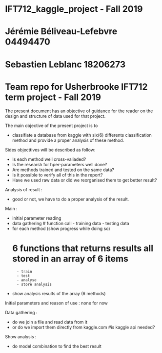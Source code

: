 # IFT712_kaggle_project - Fall 2019
# Jérémie Béliveau-Lefebvre 04494470
# Sebastien Leblanc 18206273
# Team repo for Usherbrooke IFT712 term project - Fall 2019


The present document has an objective of guidance for the reader on the design 
and structure of data used for that project.

The main objective of the present project is to 
 - classifiate a database from kaggle with six(6) differents classification method and 
   provide a proper analysis of these method.

Sides objecttives will be described as follow:
 - Is each method well cross-valiaded?
 - Is the researsh for hper-parameters well done?
 - Are methods trained and tested on the same data?
 - Is it possible to verify all of this in the report?
 - Have we used raw data or did we reorganised them to get better result?

Analysis of result : 
 - good or not, we have to do a proper analysis of the result. 


Main :
 - initial parameter reading
 - data gathering # function call
         - training data
         - testing data
 - for each method (show progress while doing so) 
	# 6 functions that returns results all stored in an array of 6 items
         - train
         - test
         - analyse
         - store analysis

 - show analysis results of the array (6 methods)


Initial parameters and reason of use :
 none for now

Data gathering : 
- do we join a file and read data from it
- or do we import them directly from kaggle.com #is kaggle api needed?

Show analysis :
 - do model combination to find the best result


